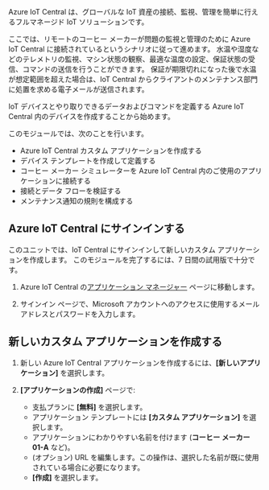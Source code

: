 Azure IoT Central は、グローバルな IoT 資産の接続、監視、管理を簡単に行えるフルマネージド IoT ソリューションです。

ここでは、リモートのコーヒー メーカーが問題の監視と管理のために Azure IoT Central に接続されているというシナリオに従って進めます。 水温や湿度などのテレメトリの監視、マシン状態の観察、最適な温度の設定、保証状態の受信、コマンドの送信を行うことができます。 保証が期限切れになった後で水温が想定範囲を超えた場合は、IoT Central からクライアントのメンテナンス部門に処置を求める電子メールが送信されます。

IoT デバイスとやり取りできるデータおよびコマンドを定義する Azure IoT Central 内のデバイスを作成することから始めます。

このモジュールでは、次のことを行います。
  - Azure IoT Central カスタム アプリケーションを作成する
  - デバイス テンプレートを作成して定義する
  - コーヒー メーカー シミュレーターを Azure IoT Central 内のご使用のアプリケーションに接続する
  - 接続とデータ フローを検証する
  - メンテナンス通知の規則を構成する
 
## <a name="sign-in-to-azure-iot-central"></a>Azure IoT Central にサインインする
このユニットでは、IoT Central にサインインして新しいカスタム アプリケーションを作成します。 このモジュールを完了するには、7 日間の試用版で十分です。 

1. Azure IoT Central の[アプリケーション マネージャー](https://aka.ms/iotcentral?azure-portal=true) ページに移動します。 

1. サインイン ページで、Microsoft アカウントへのアクセスに使用するメール アドレスとパスワードを入力します。

## <a name="create-a-new-custom-application"></a>新しいカスタム アプリケーションを作成する

1. 新しい Azure IoT Central アプリケーションを作成するには、**[新しいアプリケーション]** を選択します。 

1. **[アプリケーションの作成]** ページで: 
    * 支払プランに **[無料]** を選択します。
    * アプリケーション テンプレートには **[カスタム アプリケーション]** を選択します。
    * アプリケーションにわかりやすい名前を付けます (**コーヒー メーカー 01-A** など)。
    * (オプション) URL を編集します。この操作は、選択した名前が既に使用されている場合に必要になります。
    * **[作成]** を選択します。